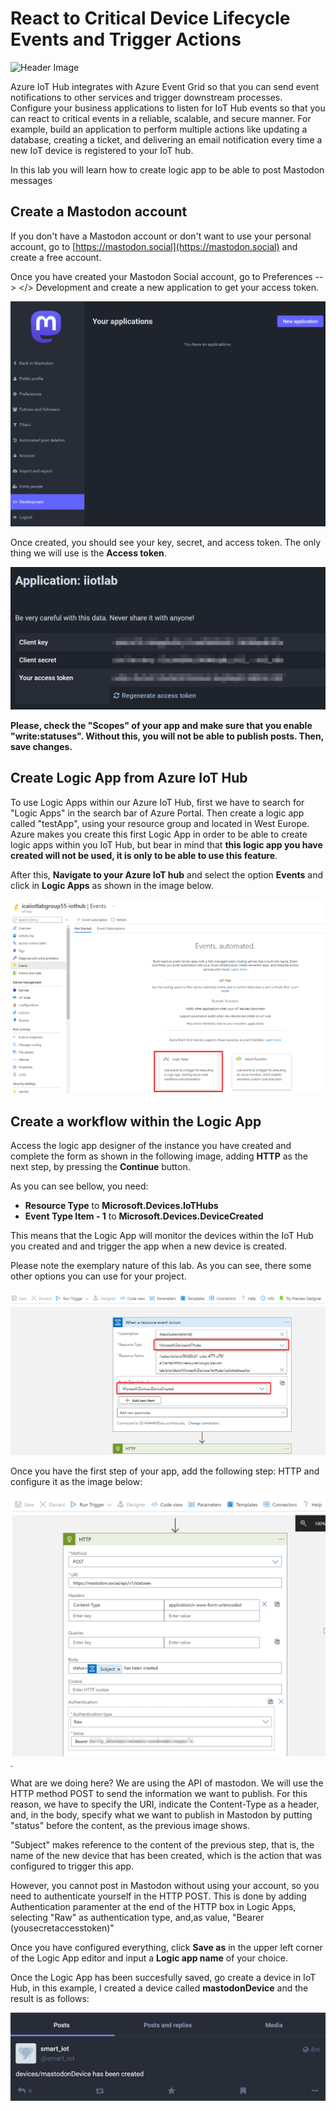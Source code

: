 # React to Critical Device Lifecycle Events and Trigger Actions

![Header Image](../images/notification_eventgrid.jpg)

Azure IoT Hub integrates with Azure Event Grid so that you can send event notifications to other services and trigger downstream processes. Configure your business applications to listen for IoT Hub events so that you can react to critical events in a reliable, scalable, and secure manner. For example, build an application to perform multiple actions like updating a database, creating a ticket, and delivering an email notification every time a new IoT device is registered to your IoT hub.

In this lab you will learn how to create logic app to be able to post Mastodon messages

## Create a Mastodon account
If you don't have a Mastodon account or don't want to use your personal account, go to [https://mastodon.social](https://mastodon.social) and create a free account. 

Once you have created your Mastodon Social account, go to Preferences --> </> Development and create a new application to get your access token. 

![Create Mastodon app](../images/mastodonApp.png)

Once created, you should see your key, secret, and access token. The only thing we will use is the **Access token**.

![App tokens](../images/apptokens.png)

**Please, check the "Scopes" of your app and make sure that you enable "write:statuses". Without this, you will not be able to publish posts. Then, save changes.** 

## Create Logic App from Azure IoT Hub

To use Logic Apps within our Azure IoT Hub, first we have to search for "Logic Apps" in the search bar of Azure Portal. Then create a logic app called "testApp", using your resource group and located in West Europe. Azure makes you create this first Logic App in order to be able to create logic apps within you IoT Hub, but bear in mind that **this logic app you have created will not be used, it is only to be able to use this feature**. 

After this, **Navigate to your Azure IoT hub** and select the option **Events** and click in **Logic Apps** as shown in the image below.

![Create Resource](../images/logic-apps-01.png)

## Create a workflow within the Logic App
Access the logic app designer of the instance you have created and complete the form as shown in the following image, adding **HTTP** as the next step, by pressing the **Continue** button.

As you can see bellow, you need:
- **Resource Type** to **Microsoft.Devices.IoTHubs**
- **Event Type Item - 1** to **Microsoft.Devices.DeviceCreated**

This means that the Logic App will monitor the devices within the IoT Hub you created and and trigger the app when a new device is created.

Please note the exemplary nature of this lab. As you can see, there some other options you can use for your project. 

![Create Resource](../images/mastodonTrigger.png)

Once you have the first step of your app, add the following step: HTTP and configure it as the image below: 

![Create Resource](../images/mastodonhttppost.png).

What are we doing here? We are using the API of mastodon. We will use the HTTP method POST to send the information we want to publish. For this reason, we have to specify the URI, indicate the Content-Type as a header, and, in the body, specify what we want to publish in Mastodon by putting "status" before the content, as the previous image shows. 

"Subject" makes reference to the content of the previous step, that is, the name of the new device that has been created, which is the action that was configured to trigger this app. 

However, you cannot post in Mastodon without using your account, so you need to authenticate yourself in the HTTP POST. This is done by adding Authentication paramenter at the end of the HTTP box in Logic Apps, selecting "Raw" as authentication type, and,as value, "Bearer (yousecretaccesstoken)"

Once you have configured everything, click **Save as** in the upper left corner of the Logic App editor and input a **Logic app name** of your choice.

Once the Logic App has been succesfully saved, go create a device in IoT Hub, in this example, I created a device called **mastodonDevice** and the result is as follows:

![Create Resource](../images/mastodondevicepost.png)
